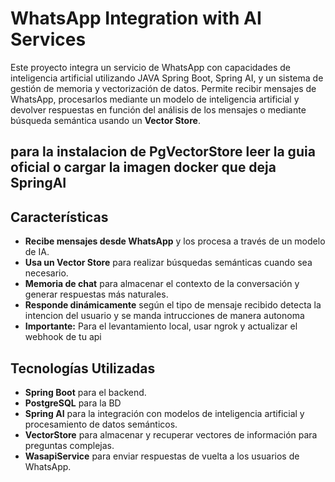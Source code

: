# WhatsApp Integration with AI Services

Este proyecto integra un servicio de WhatsApp con capacidades de inteligencia artificial utilizando JAVA Spring Boot, Spring AI, y un sistema de gestión de memoria y vectorización de datos. Permite recibir mensajes de WhatsApp, procesarlos mediante un modelo de inteligencia artificial y devolver respuestas en función del análisis de los mensajes o mediante búsqueda semántica usando un **Vector Store**.

para la instalacion de PgVectorStore leer la guia oficial o cargar la imagen docker que deja SpringAI
---

## Características

- **Recibe mensajes desde WhatsApp** y los procesa a través de un modelo de IA.
- **Usa un Vector Store** para realizar búsquedas semánticas cuando sea necesario.
- **Memoria de chat** para almacenar el contexto de la conversación y generar respuestas más naturales.
- **Responde dinámicamente** según el tipo de mensaje recibido detecta la intencion del usuario y se manda intrucciones de manera autonoma
- **Importante:** Para el levantamiento local, usar ngrok y actualizar el webhook de tu api
  
## Tecnologías Utilizadas

- **Spring Boot** para el backend.
- **PostgreSQL** para la BD
- **Spring AI** para la integración con modelos de inteligencia artificial y procesamiento de datos semánticos.
- **VectorStore** para almacenar y recuperar vectores de información para preguntas complejas.
- **WasapiService** para enviar respuestas de vuelta a los usuarios de WhatsApp.


